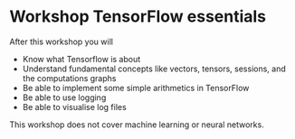 # Workshop TensorFlow essentials

After this workshop you will

- Know what Tensorflow is about
- Understand fundamental concepts like vectors, tensors, sessions, and the computations graphs 
- Be able to implement some simple arithmetics in TensorFlow
- Be able to use logging
- Be able to visualise log files

This workshop does not cover machine learning or neural networks.